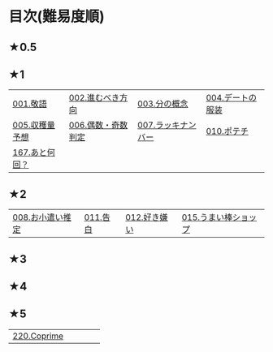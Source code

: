 # 目次(難易度順)
## ★0.5
## ★1
|||||
|---|---|---|---|
|[001.敬語](../editorial/001-100/001-010/001.md)|[002.進むべき方向](../editorial/001-100/001-010/002.md)|[003.分の概念](../editorial/001-100/001-010/003.md)|[004.デートの服装](../editorial/001-100/001-010/004.md)|
|[005.収穫量予想](../editorial/001-100/001-010/005.md)|[006.偶数・奇数判定](../editorial/001-100/001-010/006.md)|[007.ラッキナンバー](../editorial/001-100/001-010/007.md)|[010.ポテチ](../editorial/001-100/001-010/010.md)|
|[167.あと何回？](../editorial/101-200/161-170/167.md)||||
## ★2
|||||
|---|---|---|---|
|[008.お小遣い推定](../editorial/001-100/001-010/008.md)|[011.告白](../editorial/001-100/011-020/011.md)|[012.好き嫌い](../editorial/001-100/011-020/012.md)|[015.うまい棒ショップ](../editorial/001-100/011-020/015.md)|
## ★3
## ★4
## ★5
||||||
|---|---|---|---|---|
|[220.Coprime](../editorial/201-300/211-220/220.md)|||||

